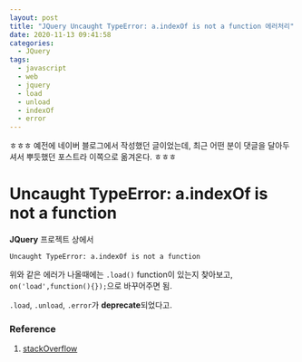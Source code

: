 ```yaml
---
layout: post
title: "JQuery Uncaught TypeError: a.indexOf is not a function 에러처리"
date: 2020-11-13 09:41:58
categories:
  - JQuery
tags:
  - javascript
  - web
  - jquery
  - load
  - unload
  - indexOf
  - error
---
```


ㅎㅎㅎ 예전에 네이버 블로그에서 작성했던 글이었는데,
최근 어떤 분이 댓글을 달아두셔서 뿌듯했던 포스트라 이쪽으로 옮겨온다. ㅎㅎㅎ

# Uncaught TypeError: a.indexOf is not a function

**JQuery** 프로젝트 상에서 

```
Uncaught TypeError: a.indexOf is not a function
```

위와 같은 에러가 나올때에는
`.load()` function이 있는지 찾아보고, `on('load',function(){});`으로 바꾸어주면 됨.

`.load`, `.unload`, `.error`가 **deprecate**되었다고.

### Reference
1. [stackOverflow][ref]

[ref]: https://stackoverflow.com/questions/38871753/uncaught-typeerror-a-indexof-is-not-a-function-error-when-opening-new-foundat